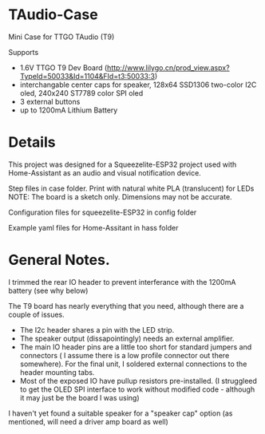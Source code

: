 # TAudio-Case
Mini Case for TTGO TAudio (T9)

Supports
- 1.6V TTGO T9 Dev Board (http://www.lilygo.cn/prod_view.aspx?TypeId=50033&Id=1104&FId=t3:50033:3)
- interchangable center caps for speaker, 128x64 SSD1306 two-color I2C oled, 240x240 ST7789 color SPI oled
- 3 external buttons
- up to 1200mA Lithium Battery

# Details
This project was designed for a Squeezelite-ESP32 project used with Home-Assistant as an audio and visual notification device.

Step files in case folder.  Print with natural white PLA (translucent) for LEDs
NOTE:  The board is a sketch only.  Dimensions may not be accurate.

Configuration files for squeezelite-ESP32 in config folder

Example yaml files for Home-Assitant in hass folder

# General Notes.
I trimmed the rear IO header to prevent interferance with the 1200mA battery (see why below)

The T9 board has nearly everything that you need, although there are a couple of issues.
- The I2c header shares a pin with the LED strip.
- The speaker output (dissapointingly) needs an external amplifier.    
-  The main IO header pins are a little too short for standard jumpers and connectors ( I assume there is a low profile connector out there somewhere). For the final unit, I soldered  external connections to the header mounting tabs.
-  Most of the exposed IO have pullup resistors pre-installed. (I struggleed to get the OLED SPI interface to work without modified code - although it may just be the board I was using)

I haven't yet found a suitable speaker for a "speaker cap" option (as mentioned, will need a driver amp board as well)
